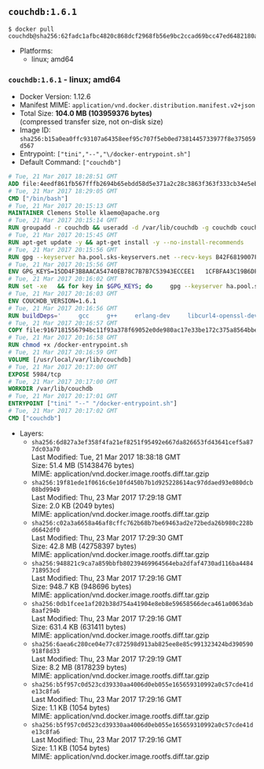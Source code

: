 ## `couchdb:1.6.1`

```console
$ docker pull couchdb@sha256:62fadc1afbc4820c868dcf2968fb56e9bc2ccad69bcc47ed6482180ab5e49a10
```

-	Platforms:
	-	linux; amd64

### `couchdb:1.6.1` - linux; amd64

-	Docker Version: 1.12.6
-	Manifest MIME: `application/vnd.docker.distribution.manifest.v2+json`
-	Total Size: **104.0 MB (103959376 bytes)**  
	(compressed transfer size, not on-disk size)
-	Image ID: `sha256:b15a0ea0ffc93107a64358eef95c707f5eb0ed7381445733977f8e375059d567`
-	Entrypoint: `["tini","--","\/docker-entrypoint.sh"]`
-	Default Command: `["couchdb"]`

```dockerfile
# Tue, 21 Mar 2017 18:28:51 GMT
ADD file:4eedf861fb567fffb2694b65ebdd58d5e371a2c28c3863f363f333cb34e5eb7b in / 
# Tue, 21 Mar 2017 18:29:05 GMT
CMD ["/bin/bash"]
# Tue, 21 Mar 2017 20:15:13 GMT
MAINTAINER Clemens Stolle klaemo@apache.org
# Tue, 21 Mar 2017 20:15:14 GMT
RUN groupadd -r couchdb && useradd -d /var/lib/couchdb -g couchdb couchdb
# Tue, 21 Mar 2017 20:15:45 GMT
RUN apt-get update -y && apt-get install -y --no-install-recommends     ca-certificates     curl     erlang-nox     libicu52     libmozjs185-1.0     libnspr4     libnspr4-0d   && rm -rf /var/lib/apt/lists/*
# Tue, 21 Mar 2017 20:15:56 GMT
RUN gpg --keyserver ha.pool.sks-keyservers.net --recv-keys B42F6819007F00F88E364FD4036A9C25BF357DD4   && curl -o /usr/local/bin/gosu -fSL "https://github.com/tianon/gosu/releases/download/1.7/gosu-$(dpkg --print-architecture)"   && curl -o /usr/local/bin/gosu.asc -fSL "https://github.com/tianon/gosu/releases/download/1.7/gosu-$(dpkg --print-architecture).asc"   && gpg --verify /usr/local/bin/gosu.asc   && rm /usr/local/bin/gosu.asc   && chmod +x /usr/local/bin/gosu   && gpg --keyserver ha.pool.sks-keyservers.net --recv-keys 6380DC428747F6C393FEACA59A84159D7001A4E5   && curl -o /usr/local/bin/tini -fSL "https://github.com/krallin/tini/releases/download/v0.9.0/tini"   && curl -o /usr/local/bin/tini.asc -fSL "https://github.com/krallin/tini/releases/download/v0.9.0/tini.asc"   && gpg --verify /usr/local/bin/tini.asc   && rm /usr/local/bin/tini.asc   && chmod +x /usr/local/bin/tini
# Tue, 21 Mar 2017 20:15:56 GMT
ENV GPG_KEYS=15DD4F3B8AACA54740EB78C7B7B7C53943ECCEE1   1CFBFA43C19B6DF4A0CA3934669C02FFDF3CEBA3   25BBBAC113C1BFD5AA594A4C9F96B92930380381   4BFCA2B99BADC6F9F105BEC9C5E32E2D6B065BFB   5D680346FAA3E51B29DBCB681015F68F9DA248BC   7BCCEB868313DDA925DF1805ECA5BCB7BB9656B0   C3F4DFAEAD621E1C94523AEEC376457E61D50B88   D2B17F9DA23C0A10991AF2E3D9EE01E47852AEE4   E0AF0A194D55C84E4A19A801CDB0C0F904F4EE9B
# Tue, 21 Mar 2017 20:16:02 GMT
RUN set -xe   && for key in $GPG_KEYS; do     gpg --keyserver ha.pool.sks-keyservers.net --recv-keys "$key";   done
# Tue, 21 Mar 2017 20:16:03 GMT
ENV COUCHDB_VERSION=1.6.1
# Tue, 21 Mar 2017 20:16:56 GMT
RUN buildDeps='     gcc     g++     erlang-dev     libcurl4-openssl-dev     libicu-dev     libmozjs185-dev     libnspr4-dev     make   '   && apt-get update && apt-get install -y --no-install-recommends $buildDeps   && curl -fSL http://apache.osuosl.org/couchdb/source/$COUCHDB_VERSION/apache-couchdb-$COUCHDB_VERSION.tar.gz -o couchdb.tar.gz   && curl -fSL https://www.apache.org/dist/couchdb/source/$COUCHDB_VERSION/apache-couchdb-$COUCHDB_VERSION.tar.gz.asc -o couchdb.tar.gz.asc   && gpg --verify couchdb.tar.gz.asc   && mkdir -p /usr/src/couchdb   && tar -xzf couchdb.tar.gz -C /usr/src/couchdb --strip-components=1   && cd /usr/src/couchdb   && ./configure --with-js-lib=/usr/lib --with-js-include=/usr/include/mozjs   && make && make install   && apt-get purge -y --auto-remove $buildDeps   && rm -rf /var/lib/apt/lists/* /usr/src/couchdb /couchdb.tar.gz*   && chown -R couchdb:couchdb     /usr/local/lib/couchdb /usr/local/etc/couchdb     /usr/local/var/lib/couchdb /usr/local/var/log/couchdb /usr/local/var/run/couchdb   && chmod -R g+rw     /usr/local/lib/couchdb /usr/local/etc/couchdb     /usr/local/var/lib/couchdb /usr/local/var/log/couchdb /usr/local/var/run/couchdb   && mkdir -p /var/lib/couchdb   && sed -e 's/^bind_address = .*$/bind_address = 0.0.0.0/' -i /usr/local/etc/couchdb/default.ini   && sed -e 's!/usr/local/var/log/couchdb/couch.log$!/dev/null!' -i /usr/local/etc/couchdb/default.ini
# Tue, 21 Mar 2017 20:16:57 GMT
COPY file:9167181556794bc11f93a378f69052e0de980ac17e33be172c375a8564bbe89a in / 
# Tue, 21 Mar 2017 20:16:58 GMT
RUN chmod +x /docker-entrypoint.sh
# Tue, 21 Mar 2017 20:16:59 GMT
VOLUME [/usr/local/var/lib/couchdb]
# Tue, 21 Mar 2017 20:17:00 GMT
EXPOSE 5984/tcp
# Tue, 21 Mar 2017 20:17:00 GMT
WORKDIR /var/lib/couchdb
# Tue, 21 Mar 2017 20:17:01 GMT
ENTRYPOINT ["tini" "--" "/docker-entrypoint.sh"]
# Tue, 21 Mar 2017 20:17:02 GMT
CMD ["couchdb"]
```

-	Layers:
	-	`sha256:6d827a3ef358f4fa21ef8251f95492e667da826653fd43641cef5a877dc03a70`  
		Last Modified: Tue, 21 Mar 2017 18:38:18 GMT  
		Size: 51.4 MB (51438476 bytes)  
		MIME: application/vnd.docker.image.rootfs.diff.tar.gzip
	-	`sha256:19f81ede1f0616c6e10fd450b7b1d925228614ac97ddaed93e080dcb08bd9949`  
		Last Modified: Thu, 23 Mar 2017 17:29:18 GMT  
		Size: 2.0 KB (2049 bytes)  
		MIME: application/vnd.docker.image.rootfs.diff.tar.gzip
	-	`sha256:c02a3a6658a46af8cffc762b68b7be69463ad2e72beda26b980c228bd6642df0`  
		Last Modified: Thu, 23 Mar 2017 17:29:30 GMT  
		Size: 42.8 MB (42758397 bytes)  
		MIME: application/vnd.docker.image.rootfs.diff.tar.gzip
	-	`sha256:948821c9ca7a859bbfb80239469964564eba2dfaf4730ad116ba4484718953cd`  
		Last Modified: Thu, 23 Mar 2017 17:29:16 GMT  
		Size: 948.7 KB (948696 bytes)  
		MIME: application/vnd.docker.image.rootfs.diff.tar.gzip
	-	`sha256:0db1fcee1af202b38d754a41904e8eb8e59658566deca461a0063dab8aaf294b`  
		Last Modified: Thu, 23 Mar 2017 17:29:16 GMT  
		Size: 631.4 KB (631411 bytes)  
		MIME: application/vnd.docker.image.rootfs.diff.tar.gzip
	-	`sha256:6aea6c280ce04e77c872598d913ab825ee8e85c991323424bd390590918f8d33`  
		Last Modified: Thu, 23 Mar 2017 17:29:19 GMT  
		Size: 8.2 MB (8178239 bytes)  
		MIME: application/vnd.docker.image.rootfs.diff.tar.gzip
	-	`sha256:b5f957c0d523cd39330aa4006d0eb055e165659310992a0c57cde41de13c8fa6`  
		Last Modified: Thu, 23 Mar 2017 17:29:16 GMT  
		Size: 1.1 KB (1054 bytes)  
		MIME: application/vnd.docker.image.rootfs.diff.tar.gzip
	-	`sha256:b5f957c0d523cd39330aa4006d0eb055e165659310992a0c57cde41de13c8fa6`  
		Last Modified: Thu, 23 Mar 2017 17:29:16 GMT  
		Size: 1.1 KB (1054 bytes)  
		MIME: application/vnd.docker.image.rootfs.diff.tar.gzip
